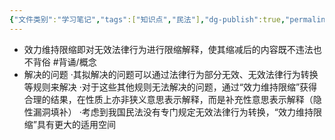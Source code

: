```yaml
---
{"文件类别":"学习笔记","tags":["知识点","民法"],"dg-publish":true,"permalink":"/学习笔记studyup/知识点cheese/效力维持限缩/","dgPassFrontmatter":true,"created":"2024-07-16T16:46:29.672+08:00","updated":"2024-10-25T12:35:37.677+08:00"}
---
```


- 效力维持限缩即对无效法律行为进行限缩解释，使其缩减后的内容既不违法也不背俗 #背诵/概念 
- 解决的问题
·其拟解决的问题可以通过法律行为部分无效、无效法律行为转换等规则来解决
·对于这些其他规则无法解决的问题，通过“效力维持限缩”获得合理的结果，在性质上亦非狭义意思表示解释，而是补充性意思表示解释（隐性漏洞填补）
·考虑到我国民法没有专门规定无效法律行为转换，“效力维持限缩”具有更大的适用空间
